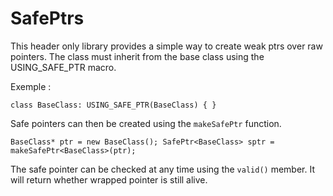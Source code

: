 # SafePtrs
This header only library provides a simple way to create weak ptrs
over raw pointers. 
The class must inherit from the base class using the USING_SAFE_PTR macro.

Exemple :

``
class BaseClass: USING_SAFE_PTR(BaseClass) { }
``

Safe pointers can then be created using the `makeSafePtr` function.

``
BaseClass* ptr = new BaseClass();
SafePtr<BaseClass> sptr = makeSafePtr<BaseClass>(ptr);
``

The safe pointer can be checked at any time using the `valid()` member. 
It will return whether wrapped pointer is still alive.
